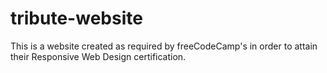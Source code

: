 # tribute-website

This is a website created as required by freeCodeCamp's in order to attain their Responsive Web Design certification. 
